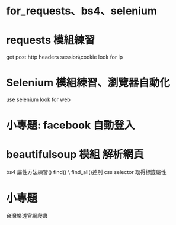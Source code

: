 # for_requests、bs4、selenium

# requests 模組練習

get
post
http headers
session\cookie
look for ip

# Selenium 模組練習、瀏覽器自動化
use selenium
look for web
# 小專題: facebook 自動登入

# beautifulsoup 模組 解析網頁
bs4 屬性方法練習()
find() \ find_all()差別
css selector
取得標籤屬性

# 小專題 
台灣樂透官網爬蟲




